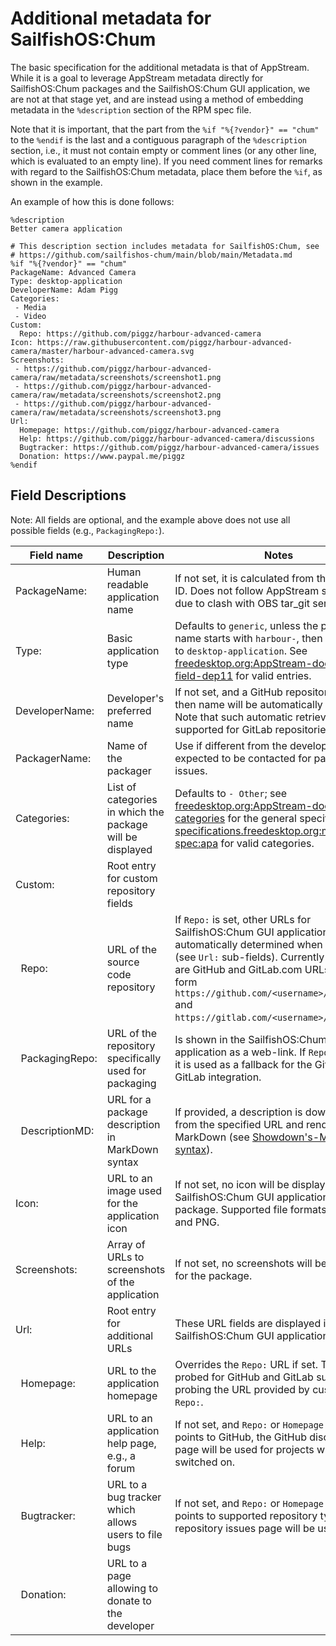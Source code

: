 # Additional metadata for SailfishOS:Chum

The basic specification for the additional metadata is that of AppStream.
While it is a goal to leverage AppStream metadata directly for SailfishOS:Chum packages and the SailfishOS:Chum GUI application, we are not at that stage yet, and are instead using a method of embedding metadata in the `%description` section of the RPM spec file.

Note that it is important, that the part from the `%if "%{?vendor}" == "chum"` to the `%endif` is the last and a contiguous paragraph of the `%description` section, i.e., it must not contain empty or comment lines (or any other line, which is evaluated to an empty line).
If you need comment lines for remarks with regard to the SailfishOS:Chum metadata, place them before the `%if`, as shown in the example.

An example of how this is done follows:
```
%description
Better camera application

# This description section includes metadata for SailfishOS:Chum, see
# https://github.com/sailfishos-chum/main/blob/main/Metadata.md
%if "%{?vendor}" == "chum"
PackageName: Advanced Camera
Type: desktop-application
DeveloperName: Adam Pigg
Categories:
 - Media
 - Video
Custom:
  Repo: https://github.com/piggz/harbour-advanced-camera
Icon: https://raw.githubusercontent.com/piggz/harbour-advanced-camera/master/harbour-advanced-camera.svg
Screenshots:
 - https://github.com/piggz/harbour-advanced-camera/raw/metadata/screenshots/screenshot1.png
 - https://github.com/piggz/harbour-advanced-camera/raw/metadata/screenshots/screenshot2.png
 - https://github.com/piggz/harbour-advanced-camera/raw/metadata/screenshots/screenshot3.png
Url:
  Homepage: https://github.com/piggz/harbour-advanced-camera
  Help: https://github.com/piggz/harbour-advanced-camera/discussions
  Bugtracker: https://github.com/piggz/harbour-advanced-camera/issues
  Donation: https://www.paypal.me/piggz
%endif
```

## Field Descriptions
Note: All fields are optional, and the example above does not use all possible fields (e.g., `PackagingRepo:`).

| Field name                 | Description                                                | Notes |
| -------------------------- | ---------------------------------------------------------- | ----- |
| PackageName:               | Human readable application name                            | If not set, it is calculated from the package ID.  Does not follow AppStream specification due to clash with OBS tar\_git service. |
| Type:                      | Basic application type                                     | Defaults to `generic`, unless the package name starts with `harbour-`, then it defaults to `desktop-application`.  See [freedesktop.org:AppStream-docs:YAML-field-dep11](https://www.freedesktop.org/software/appstream/docs/sect-AppStream-YAML.html#field-dep11-type) for valid entries. |
| DeveloperName:             | Developer's preferred name                                 | If not set, and a GitHub repository is set, then name will be automatically retrieved.  Note that such automatic retrieval is not supported for GitLab repositories. |
| PackagerName:              | Name of the packager                                       | Use if different from the developer and is expected to be contacted for packaging issues. | 
| Categories:                | List of categories in which the package will be displayed  | Defaults to `- Other`; see [freedesktop.org:AppStream-docs:ct-categories](https://www.freedesktop.org/software/appstream/docs/chap-CollectionData.html#tag-ct-categories) for the general specification and [specifications.freedesktop.org:menu-spec:apa](https://specifications.freedesktop.org/menu-spec/latest/apa.html) for valid categories. |
| Custom:                    | Root entry for custom repository fields                    |       |
| &nbsp;&nbsp;Repo:          | URL of the source code repository                          | If `Repo:` is set, other URLs for SailfishOS:Chum GUI application will be automatically determined when possible (see `Url:` sub-fields).  Currently supported are GitHub and GitLab.com URLs in the form `https://github.com/<username>/<reponame>` and `https://gitlab.com/<username>/<reponame>`. |
| &nbsp;&nbsp;PackagingRepo: | URL of the repository specifically used for packaging      | Is shown in the SailfishOS:Chum GUI application as a web-link.  If `Repo:` is not set, it is used as a fallback for the GitHub and GitLab integration. |
| &nbsp;&nbsp;DescriptionMD: | URL for a package description in MarkDown syntax           | If provided, a description is downloaded from the specified URL and rendered as MarkDown (see [Showdown's-Markdown-syntax](https://github.com/showdownjs/showdown/wiki/Showdown's-Markdown-syntax)). |
| Icon:                      | URL to an image used for the application icon              | If not set, no icon will be displayed in the SailfishOS:Chum GUI application for the package.  Supported file formats are SVG and PNG. |
| Screenshots:               | Array of URLs to screenshots of the application            | If not set, no screenshots will be displayed for the package. |
| Url:                       | Root entry for additional URLs                             | These URL fields are displayed in the SailfishOS:Chum GUI application. |
| &nbsp;&nbsp;Homepage:      | URL to the application homepage                            | Overrides the `Repo:` URL if set.  This URL is probed for GitHub and GitLab support after probing the URL provided by custom field `Repo:`. |
| &nbsp;&nbsp;Help:          | URL to an application help page, e.g., a forum             | If not set, and `Repo:` or `Homepage:` is set and points to GitHub, the GitHub discussion page will be used for projects which have it switched on. |
| &nbsp;&nbsp;Bugtracker:    | URL to a bug tracker which allows users to file bugs       | If not set, and `Repo:` or `Homepage:` is set and points to supported repository type, the repository issues page will be used. |
| &nbsp;&nbsp;Donation:      | URL to a page allowing to donate to the developer          |       |
